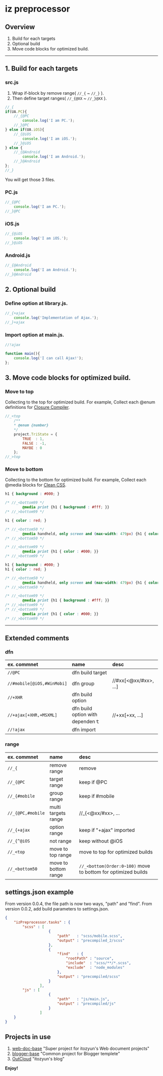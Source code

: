 # iz preprocessor

## Overview

1. Build for each targets
2. Optional build
3. Move code blocks for optimized build.

---

## 1. Build for each targets
### src.js
1. Wrap if-block by remove range( `//_{` ~ `//_}` ).
2. Then define target ranges( `//_{@XX` ~ `//_}@XX` ). 

~~~js
//_{
if(UA.PC){
    //_{@PC
        console.log('I am PC.');
    //_}@PC
} else if(UA.iOS){
    //_{@iOS
        console.log('I am iOS.');
    //_}@iOS
} else {
    //_{@Android
        console.log('I am Android.');
    //_}@Android
};
//_}
~~~

You will get those 3 files.

### PC.js
~~~js
//_{@PC
    console.log('I am PC.');
//_}@PC
~~~

### iOS.js
~~~js
//_{@iOS
    console.log('I am iOS.');
//_}@iOS
~~~

### Android.js
~~~js
//_{@Android
    console.log('I am Android.');
//_}@Android
~~~

## 2. Optional build

### Define option at library.js.
~~~js
//_{+ajax
    console.log('Implementation of Ajax.');
//_}+ajax
~~~

### Import option at main.js.
~~~js
//!ajax

function main(){
    console.log('I can call Ajax!');
};
~~~

## 3. Move code blocks for optimized build.

### Move to top
Collecting to the top for optimized build.
For example, Collect each @enum definitions for [Closure Compiler](https://developers.google.com/closure/compiler/).  

~~~js
//_<top
    /**
    * @enum {number}
    */
    project.TriState = {
        TRUE  : 1,
        FALSE : -1,
        MAYBE : 0
    };
//_>top
~~~

### Move to bottom
Collecting to the bottom for optimized build.
For example, Collect each @media blocks for [Clean CSS](https://github.com/jakubpawlowicz/clean-css).  

~~~css
h1 { background : #000; }

/* //_<bottom99 */
        @media print {h1 { background : #fff; }}
/* //_>bottom99 */

h1 { color : red; }

/* //_<bottom50 */
        @media handheld, only screen and (max-width: 479px) {h1 { color : green; }}
/* //_>bottom50 */

/* //_<bottom99 */
        @media print {h1 { color : #000; }}
/* //_>bottom99 */
~~~

~~~css
h1 { background : #000; }
h1 { color : red; }

/* //_<bottom50 */
        @media handheld, only screen and (max-width: 479px) {h1 { color : green; }}
/* //_>bottom50 */

/* //_<bottom99 */
        @media print {h1 { background : #fff; }}
/* //_>bottom99 */
/* //_<bottom99 */
        @media print {h1 { color : #000; }}
/* //_>bottom99 */
~~~

---

## Extended comments
### dfn
| ex. commnet                | name                             | desc                     |
|:---------------------------|:---------------------------------|:-------------------------|
| `//@PC`                    | dfn build target                 |                          |
| `//#mobile[@iOS,#WinMobi]` | dfn group                        | //#xx[<@xx/#xx>, ...]    |
| `//+XHR`                   | dfn build option                 |                          |
| `//+ajax[+XHR,+MSXML]`     | dfn build option with dependenｔ | //+xx[+xx, ...]          |
| `//!ajax`                  | dfn import                       |                          |

### range
| ex. commnet                | name                             | desc                     |
|:---------------------------|:---------------------------------|:-------------------------|
| `//_{`                     | remove range                     | remove                   |
| `//_{@PC`                  | target range                     | keep if @PC              |
| `//_{#mobile`              | group  range                     | keep if #mobile          |
| `//_{@PC,#mobile`          | multi targets range              | //_{<@xx/#xx>, ...       |
| `//_{+ajax`                | option range                     | keep if "+ajax" imported |
| `//_{^@iOS`                | not range                        | keep without @iOS        |
| `//_<top`                  | move to top range                | move to top for optimized builds |
| `//_<bottom50`             | move to bottom range             | `//_<bottom(Order:0~100)` move to bottom for optimized builds |

## settings.json example
From version 0.0.4, the file path is now two ways, "path" and "find".
From version 0.0.2, add build parameters to settings.json.

~~~json
{
    "izPreprocessor.tasks" : {
        "scss" : [
                    {
                        "path"   : "scss/mobile.scss",
                        "output" : "precompiled_2/scss"
                    },
                    {
                        "find"   : {
                            "rootPath" : "source",
                            "include"  : "scss/**/*.scss",
                            "exclude"  : "node_modules"
                        },
                        "output" : "precompiled/scss"
                    }
                ],
        "js" : [
                    {
                        "path"   : "js/main.js",
                        "output" : "precompiled/js"
                    }
                ]
    }
}
~~~

## Projects in use

1. [web-doc-base](https://github.com/itozyun/web-doc-base) "Super project for itozyun's Web document projects"
2. [blogger-base](https://github.com/itozyun/blogger-base) "Common project for Blogger templete"
3. [OutCloud](http://outcloud.blogspot.com/) "itozyun's blog"

**Enjoy!**